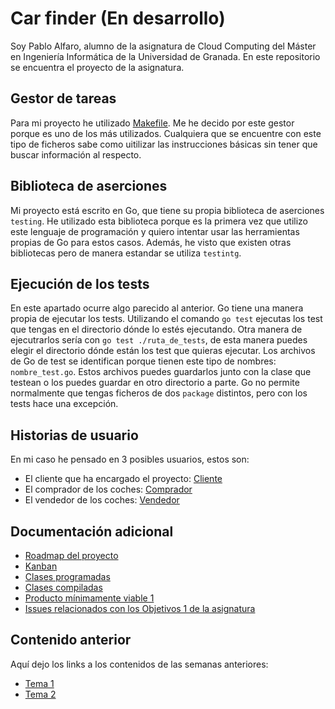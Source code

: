 # Car finder (En desarrollo)
Soy Pablo Alfaro, alumno de la asignatura de Cloud Computing del Máster en Ingeniería Informática de la Universidad de Granada. En este repositorio se encuentra el proyecto de la asignatura.


## Gestor de tareas

Para mi proyecto he utilizado [Makefile](https://github.com/pabloalfaro/Car-finder/blob/main/Makefile). Me he decido por este gestor porque es uno de los más utilizados. Cualquiera que se encuentre con este tipo de ficheros sabe como uitilizar las instrucciones básicas sin tener que buscar información al respecto.

## Biblioteca de aserciones

Mi proyecto está escrito en Go, que tiene su propia biblioteca de aserciones `testing`. He utilizado esta biblioteca porque es la primera vez que utilizo este lenguaje de programación y quiero intentar usar las herramientas propias de Go para estos casos. Además, he visto que existen otras bibliotecas pero de manera estandar se utiliza `testintg`.

## Ejecución de los tests

En este apartado ocurre algo parecido al anterior. Go tiene una manera propia de ejecutar los tests. Utilizando el comando `go test` ejecutas los test que tengas en el directorio dónde lo estés ejecutando. Otra manera de ejecutrarlos sería con `go test ./ruta_de_tests`, de esta manera puedes elegir el directorio dónde están los test que quieras ejecutar. Los archivos de Go de test se identifican porque tienen este tipo de nombres: `nombre_test.go`. Estos archivos puedes guardarlos junto con la clase que testean o los puedes guardar en otro directorio a parte. Go no permite normalmente que tengas ficheros de dos `package` distintos, pero con los tests hace una excepción.

## Historias de usuario

En mi caso he pensado en 3 posibles usuarios, estos son:

- El cliente que ha encargado el proyecto: [Cliente](https://github.com/pabloalfaro/Car-finder/issues?q=is%3Aissue+is%3Aopen+label%3Acliente)
- El comprador de los coches: [Comprador](https://github.com/pabloalfaro/Car-finder/issues?q=is%3Aissue+is%3Aopen+label%3Acomprador)
- El vendedor de los coches: [Vendedor](https://github.com/pabloalfaro/Car-finder/issues?q=is%3Aissue+is%3Aopen+label%3Avendedor)



## Documentación adicional
- [Roadmap del proyecto](https://github.com/pabloalfaro/Car-finder/blob/main/roadmap.md)
- [Kanban](https://github.com/pabloalfaro/Car-finder/projects/1)
- [Clases programadas](https://github.com/pabloalfaro/Car-finder/tree/main/src/main)
- [Clases compiladas](https://github.com/pabloalfaro/Car-finder/blob/main/Documentaci%C3%B3n%20adicional/verificaci%C3%B3n%20del%20c%C3%B3digo.png)
- [Producto mínimamente viable 1](https://github.com/pabloalfaro/Car-finder/milestone/3)
- [Issues relacionados con los Objetivos 1 de la asignatura](https://github.com/pabloalfaro/Car-finder/milestone/2)


## Contenido anterior
Aquí dejo los links a los contenidos de las semanas anteriores:

- [Tema 1](https://github.com/pabloalfaro/Car-finder/blob/main/Semanas%20anteriores/tema1.md)
- [Tema 2](https://github.com/pabloalfaro/Car-finder/blob/main/Semanas%20anteriores/tema2.md)
